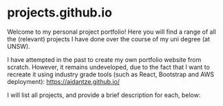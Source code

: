 # projects.github.io
Welcome to my personal project portfolio! Here you will find a range of all the (relevant) projects I have done over the course of my uni degree (at UNSW).

I have attempted in the past to create my own portfolio website from scratch. However, it remains undeveloped, due to the fact that I want to recreate it using industry grade tools (such as React, Bootstrap and AWS deployment):
https://aidantze.github.io/

I will list all projects, and provide a brief description for each, below:

